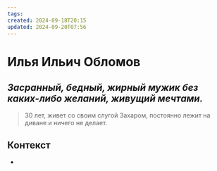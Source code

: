 ```yaml
---
tags: 
created: 2024-09-18T20:15
updated: 2024-09-20T07:56
---
```

# Илья Ильич Обломов

## ***Засранный, бедный, жирный мужик без каких-либо желаний, живущий мечтами.***

> 30 лет, живет со своим слугой Захаром, постоянно лежит на диване и ничего не делает. 

## Контекст
- 

